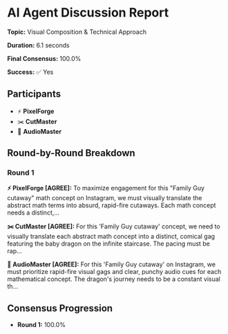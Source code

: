 # AI Agent Discussion Report

**Topic:** Visual Composition & Technical Approach

**Duration:** 6.1 seconds

**Final Consensus:** 100.0%

**Success:** ✅ Yes

## Participants

- ⚡ **PixelForge**
- ✂️ **CutMaster**
- 🎵 **AudioMaster**

## Round-by-Round Breakdown

### Round 1

**⚡ PixelForge [AGREE]:** To maximize engagement for this "Family Guy cutaway" math concept on Instagram, we must visually translate the abstract math terms into absurd, rapid-fire cutaways. Each math concept needs a distinct,...

**✂️ CutMaster [AGREE]:** For this 'Family Guy cutaway' concept, we need to visually translate each abstract math concept into a distinct, comical gag featuring the baby dragon on the infinite staircase. The pacing must be rap...

**🎵 AudioMaster [AGREE]:** For this 'Family Guy cutaway' on Instagram, we must prioritize rapid-fire visual gags and clear, punchy audio cues for each mathematical concept.  The dragon's journey needs to be a constant visual th...

## Consensus Progression

- **Round 1:** 100.0%
